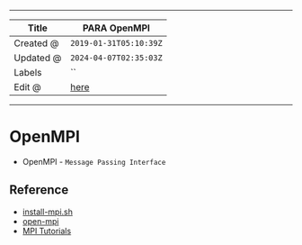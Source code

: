 -----

| Title     | PARA OpenMPI                                      |
| --------- | ------------------------------------------------- |
| Created @ | `2019-01-31T05:10:39Z`                            |
| Updated @ | `2024-04-07T02:35:03Z`                            |
| Labels    | \`\`                                              |
| Edit @    | [here](https://github.com/junxnone/opt/issues/35) |

-----

# OpenMPI

  - OpenMPI - `Message Passing Interface`

## Reference

  - [install-mpi.sh](https://github.com/tensorlayer/openpose-plus/blob/master/scripts/install-mpi.sh)
  - [open-mpi](https://www.open-mpi.org/)
  - [MPI Tutorials](https://mpitutorial.com/tutorials/)
